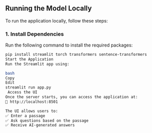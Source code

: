 ## Running the Model Locally

To run the application locally, follow these steps:

### 1. Install Dependencies  
Run the following command to install the required packages:  
```bash
pip install streamlit torch transformers sentence-transformers
Start the Application
Run the Streamlit app using:

bash
Copy
Edit
streamlit run app.py
 Access the UI
Once the server starts, you can access the application at:
🔗 http://localhost:8501

The UI allows users to:
✅ Enter a passage
✅ Ask questions based on the passage
✅ Receive AI-generated answers
